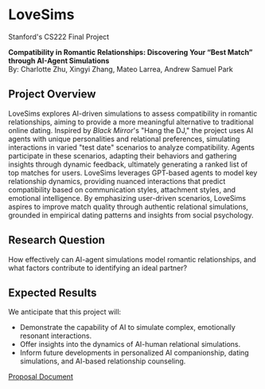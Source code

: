 # LoveSims
Stanford's CS222 Final Project

**Compatibility in Romantic Relationships: Discovering Your “Best Match” through AI-Agent Simulations**  
By: Charlotte Zhu, Xingyi Zhang, Mateo Larrea, Andrew Samuel Park

## Project Overview
LoveSims explores AI-driven simulations to assess compatibility in romantic relationships, aiming to provide a more meaningful alternative to traditional online dating. Inspired by *Black Mirror*'s "Hang the DJ," the project uses AI agents with unique personalities and relational preferences, simulating interactions in varied "test date" scenarios to analyze compatibility. Agents participate in these scenarios, adapting their behaviors and gathering insights through dynamic feedback, ultimately generating a ranked list of top matches for users. LoveSims leverages GPT-based agents to model key relationship dynamics, providing nuanced interactions that predict compatibility based on communication styles, attachment styles, and emotional intelligence. By emphasizing user-driven scenarios, LoveSims aspires to improve match quality through authentic relational simulations, grounded in empirical dating patterns and insights from social psychology.

## Research Question
How effectively can AI-agent simulations model romantic relationships, and what factors contribute to identifying an ideal partner?

## Expected Results
We anticipate that this project will:
- Demonstrate the capability of AI to simulate complex, emotionally resonant interactions.
- Offer insights into the dynamics of AI-human relational simulations.
- Inform future developments in personalized AI companionship, dating simulations, and AI-based relationship counseling.

[Proposal Document](https://docs.google.com/document/d/1t_eptHVRG8HG3ZpN9EcgMT3HyJPvA-cdw-VBTQjVEUA/edit?usp=sharing)


